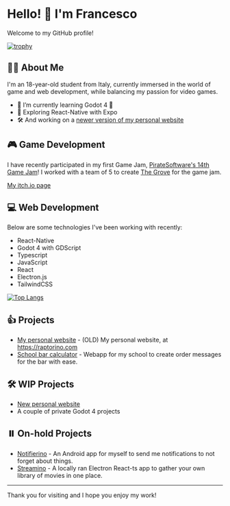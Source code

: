 # Hello! 👋 I'm Francesco

Welcome to my GitHub profile!

[![trophy](https://github-profile-trophy.vercel.app/?username=Raptor1818&theme=onedark)](https://github.com/ryo-ma/github-profile-trophy)

## 🙋‍♂️ About Me

I'm an 18-year-old student from Italy, currently immersed in the world of game and web development, while balancing my passion for video games.

- 🌱 I’m currently learning Godot 4 🤖
- 🔭 Exploring React-Native with Expo
- 🛠️ And working on a [newer version of my personal website](https://github.com/Raptor1818/raptorino-ts)

## 🎮 Game Development

I have recently participated in my first Game Jam, [PirateSoftware's 14th Game Jam](https://itch.io/jam/pirate)!
I worked with a team of 5 to create [The Grove](https://dano972c.itch.io/the-grove) for the game jam.

[My itch.io page](https://raptor1818.itch.io/)

## 💻 Web Development

Below are some technologies I've been working with recently:
- React-Native
- Godot 4 with GDScript
- Typescript
- JavaScript
- React
- Electron.js
- TailwindCSS

[![Top Langs](https://github-readme-stats.vercel.app/api/top-langs/?username=Raptor1818&layout=compact)](https://github.com/anuraghazra/github-readme-stats)


## 👍 Projects
- [My personal website](https://github.com/Raptor1818/raptorino) - (OLD) My personal website, at https://raptorino.com
- [School bar calculator](https://github.com/Raptor1818/bar-calculator) - Webapp for my school to create order messages for the bar with ease.

## 🛠️ WIP Projects
- [New personal website](https://github.com/Raptor1818/raptorino-ts)
- A couple of private Godot 4 projects

## ⏸️ On-hold Projects
- [Notifierino](https://github.com/Raptor1818/notifierino) - An Android app for myself to send me notifications to not forget about things.
- [Streamino](https://github.com/Raptor1818/Streamino) - A locally ran Electron React-ts app to gather your own library of movies in one place.

***

Thank you for visiting and I hope you enjoy my work!
